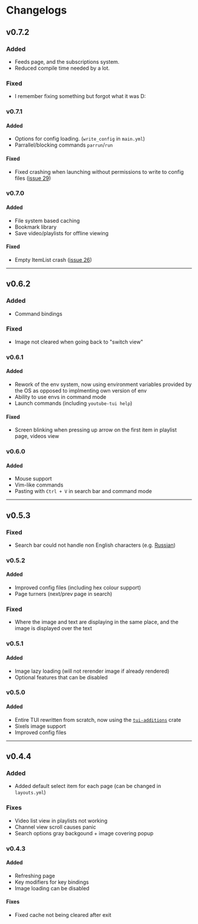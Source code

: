 # Changelogs

## v0.7.2

### Added

- Feeds page, and the subscriptions system.
- Reduced compile time needed by a lot.

### Fixed

- I remember fixing something but forgot what it was D:

### v0.7.1

#### Added

- Options for config loading. (`write_config` in `main.yml`)
- Parrallel/blocking commands `parrun`/`run`

#### Fixed

- Fixed crashing when launching without permissions to write to config files (<a href="https://github.com/Siriusmart/youtube-tui/issues/29" target=_blank>issue 29</a>)

### v0.7.0

#### Added

- File system based caching
- Bookmark library
- Save video/playlists for offline viewing

#### Fixed

- Empty ItemList crash (<a href="https://github.com/Siriusmart/youtube-tui/issues/26" target=_blank>issue 26</a>)

<hr>

## v0.6.2

### Added

- Command bindings

### Fixed

- Image not cleared when going back to "switch view"

### v0.6.1

#### Added

- Rework of the env system, now using environment variables provided by the OS as opposed to implmenting own version of env
- Ability to use envs in command mode
- Launch commands (including `youtube-tui help`)

#### Fixed

- Screen blinking when pressing up arrow on the first item in playlist page, videos view

### v0.6.0

#### Added

- Mouse support
- Vim-like commands
- Pasting with `Ctrl + V` in search bar and command mode

<hr>

## v0.5.3

### Fixed

- Search bar could not handle non English characters (e.g. <a href="https://github.com/Siriusmart/youtube-tui/issues/14" target=_blank>Russian</a>)

### v0.5.2

#### Added

- Improved config files (including hex colour support)
- Page turners (next/prev page in search)

### Fixed

- Where the image and text are displaying in the same place, and the image is displayed over the text

### v0.5.1

#### Added

- Image lazy loading (will not rerender image if already rendered)
- Optional features that can be disabled

### v0.5.0

#### Added

- Entire TUI rewritten from scratch, now using the <a href="https://crates.io/crates/tui-additions" target=_blank>`tui-additions`</a> crate
- Sixels image support
- Improved config files

<hr>

## v0.4.4

### Added

- Added default select item for each page (can be changed in `layouts.yml`)

### Fixes

- Video list view in playlists not working
- Channel view scroll causes panic
- Search options gray backgound + image covering popup

### v0.4.3

#### Added

- Refreshing page
- Key modifiers for key bindings
- Image loading can be disabled

#### Fixes

- Fixed cache not being cleared after exit
